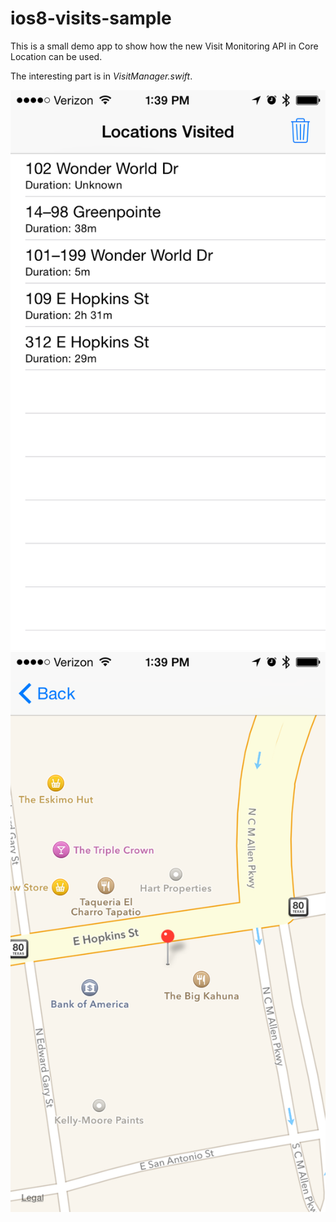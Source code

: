 ios8-visits-sample
==================

This is a small demo app to show how the new Visit Monitoring API in Core Location can be used.

The interesting part is in *VisitManager.swift*.

![Screen 1](https://raw.githubusercontent.com/SeanMcTex/ios8-visits-sample/master/screen1.png)
![Screen 2](https://raw.githubusercontent.com/SeanMcTex/ios8-visits-sample/master/screen2.png)
